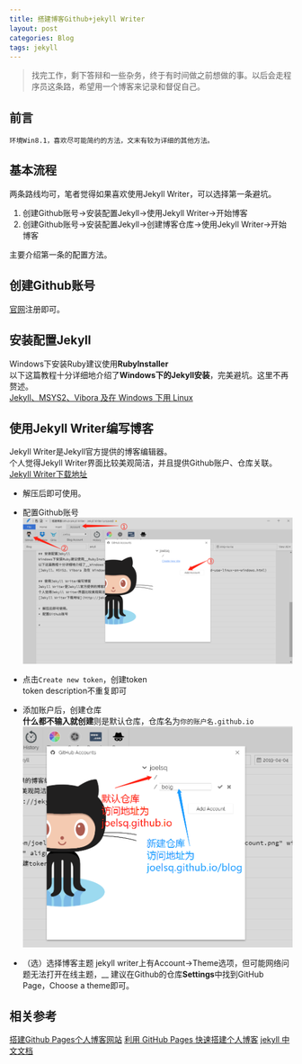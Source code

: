 ```yaml
---
title: 搭建博客Github+jekyll Writer
layout: post
categories: Blog
tags: jekyll
---
```

> 找完工作，剩下答辩和一些杂务，终于有时间做之前想做的事。以后会走程序员这条路，希望用一个博客来记录和督促自己。

## 前言  
    环境Win8.1，喜欢尽可能简约的方法，文末有较为详细的其他方法。

## 基本流程
两条路线均可，笔者觉得如果喜欢使用Jekyll Writer，可以选择第一条避坑。
1. 创建Github账号->安装配置Jekyll->使用Jekyll Writer->开始博客
2. 创建Github账号->安装配置Jekyll->创建博客仓库->使用Jekyll Writer->开始博客

主要介绍第一条的配置方法。

## 创建Github账号
[官网](https://github.com)注册即可。

## 安装配置Jekyll
Windows下安装Ruby建议使用**RubyInstaller**  
以下这篇教程十分详细地介绍了**Windows下的Jekyll安装**，完美避坑。这里不再赘述。  
[Jekyll、MSYS2、Vibora 及在 Windows 下用 Linux](https://kaffa.im/jekyll-msys2-vibora-and-use-linux-on-windows.html)  

## 使用Jekyll Writer编写博客
Jekyll Writer是Jekyll官方提供的博客编辑器。  
个人觉得Jekyll Writer界面比较美观简洁，并且提供Github账户、仓库关联。  
[Jekyll Writer下载地址](http://jekyllwriter.com/)

* 解压后即可使用。
* 配置Github账号  
![配置Github账号](https://github.com/joelsq/joelsq.github.io/raw/master/img/buildBlog-sett_account.png)

* 点击`Create new token`，创建token  
token description不重复即可

* 添加账户后，创建仓库  
**什么都不输入就创建**则是默认仓库，仓库名为`你的账户名.github.io`  
![创建仓库](https://github.com/joelsq/joelsq.github.io/raw/master/img/buildBolg-new-resp.png) 
 
* （选）选择博客主题
jekyll writer上有Account->Theme选项，但可能网络问题无法打开在线主题，__
建议在Github的仓库**Settings**中找到GitHub Page，Choose a theme即可。

## 相关参考  
[搭建Github Pages个人博客网站](https://blog.csdn.net/KNIGH_YUN/article/details/79774344#6)
[利用 GitHub Pages 快速搭建个人博客](https://www.jianshu.com/p/e68fba58f75c)
[jekyll 中文文档](https://www.jekyll.com.cn/docs/structure/)